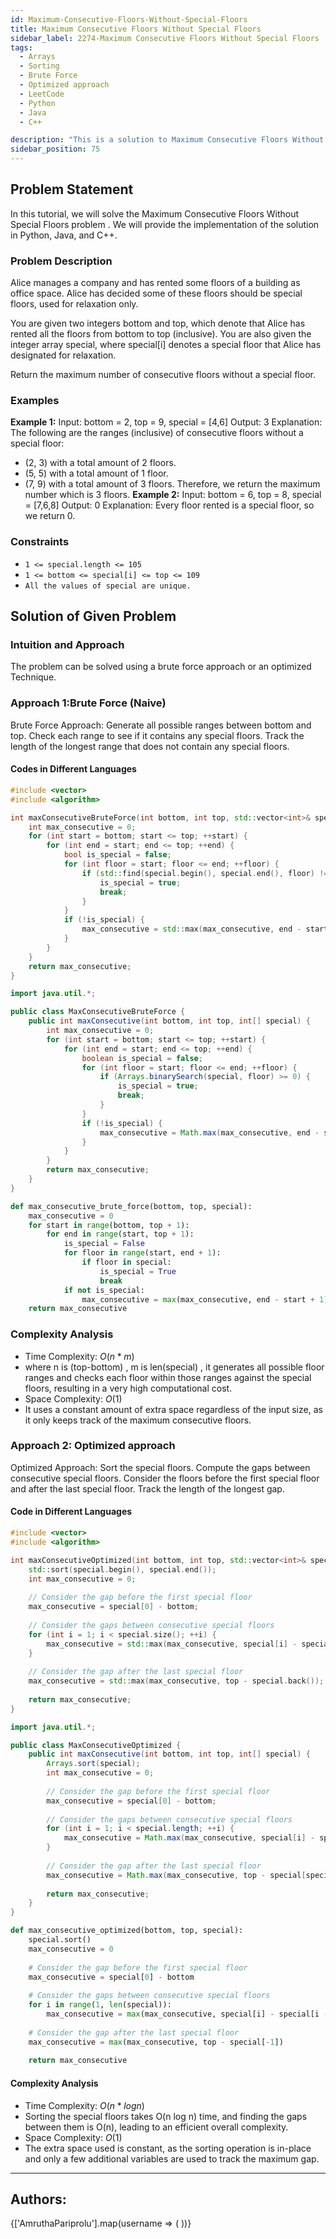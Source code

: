 ```yaml
---
id: Maximum-Consecutive-Floors-Without-Special-Floors
title: Maximum Consecutive Floors Without Special Floors
sidebar_label: 2274-Maximum Consecutive Floors Without Special Floors
tags: 
  - Arrays
  - Sorting
  - Brute Force
  - Optimized approach
  - LeetCode
  - Python
  - Java
  - C++

description: "This is a solution to Maximum Consecutive Floors Without Special Floors problem on LeetCode."
sidebar_position: 75
---
```


## Problem Statement 
In this tutorial, we will solve the Maximum Consecutive Floors Without Special Floors problem . We will provide the implementation of the solution in Python, Java, and C++.

### Problem Description
Alice manages a company and has rented some floors of a building as office space. Alice has decided some of these floors should be special floors, used for relaxation only.

You are given two integers bottom and top, which denote that Alice has rented all the floors from bottom to top (inclusive). You are also given the integer array special, where special[i] denotes a special floor that Alice has designated for relaxation.

Return the maximum number of consecutive floors without a special floor.
 
### Examples

**Example 1:**
Input: bottom = 2, top = 9, special = [4,6]
Output: 3
Explanation: The following are the ranges (inclusive) of consecutive floors without a special floor:
- (2, 3) with a total amount of 2 floors.
- (5, 5) with a total amount of 1 floor.
- (7, 9) with a total amount of 3 floors.
Therefore, we return the maximum number which is 3 floors.
**Example 2:**
Input: bottom = 6, top = 8, special = [7,6,8]
Output: 0
Explanation: Every floor rented is a special floor, so we return 0.
 
### Constraints
- `1 <= special.length <= 105`
- `1 <= bottom <= special[i] <= top <= 109`
- `All the values of special are unique.`
## Solution of Given Problem

### Intuition and Approach

The problem can be solved using a brute force approach or an optimized Technique.

<Tabs>
<tabItem value="Brute Force" label="Brute Force">

### Approach 1:Brute Force (Naive)


Brute Force Approach: Generate all possible ranges between bottom and top.
Check each range to see if it contains any special floors.
Track the length of the longest range that does not contain any special floors.
#### Codes in Different Languages

<Tabs>
<TabItem value="C++" label="C++" default>
<SolutionAuthor name="@AmruthaPariprolu"/>

```cpp
#include <vector>
#include <algorithm>

int maxConsecutiveBruteForce(int bottom, int top, std::vector<int>& special) {
    int max_consecutive = 0;
    for (int start = bottom; start <= top; ++start) {
        for (int end = start; end <= top; ++end) {
            bool is_special = false;
            for (int floor = start; floor <= end; ++floor) {
                if (std::find(special.begin(), special.end(), floor) != special.end()) {
                    is_special = true;
                    break;
                }
            }
            if (!is_special) {
                max_consecutive = std::max(max_consecutive, end - start + 1);
            }
        }
    }
    return max_consecutive;
}


```
</TabItem>
<TabItem value="Java" label="Java">
<SolutionAuthor name="@AmruthaPariprolu"/>

```java
import java.util.*;

public class MaxConsecutiveBruteForce {
    public int maxConsecutive(int bottom, int top, int[] special) {
        int max_consecutive = 0;
        for (int start = bottom; start <= top; ++start) {
            for (int end = start; end <= top; ++end) {
                boolean is_special = false;
                for (int floor = start; floor <= end; ++floor) {
                    if (Arrays.binarySearch(special, floor) >= 0) {
                        is_special = true;
                        break;
                    }
                }
                if (!is_special) {
                    max_consecutive = Math.max(max_consecutive, end - start + 1);
                }
            }
        }
        return max_consecutive;
    }
}


```


</TabItem>
<TabItem value="Python" label="Python">
<SolutionAuthor name="@AmruthaPariprolu"/>

```python
def max_consecutive_brute_force(bottom, top, special):
    max_consecutive = 0
    for start in range(bottom, top + 1):
        for end in range(start, top + 1):
            is_special = False
            for floor in range(start, end + 1):
                if floor in special:
                    is_special = True
                    break
            if not is_special:
                max_consecutive = max(max_consecutive, end - start + 1)
    return max_consecutive


```

</TabItem>
</Tabs>


### Complexity Analysis

- Time Complexity: $O(n*m)$
-  where n is (top-bottom) , m is len(special) , it generates all possible floor ranges and checks each floor within those ranges against the special floors, resulting in a very high computational cost.
- Space Complexity: $O(1)$
-  It uses a constant amount of extra space regardless of the input size, as it only keeps track of the maximum consecutive floors.
</tabItem>
<tabItem value="Optimized approach" label="Optimized approach">

### Approach 2: Optimized approach

Optimized Approach: Sort the special floors.
Compute the gaps between consecutive special floors.
Consider the floors before the first special floor and after the last special floor.
Track the length of the longest gap.

#### Code in Different Languages

<Tabs>
<TabItem value="C++" label="C++" default>
<SolutionAuthor name="@AmruthaPariprolu"/>

```cpp
#include <vector>
#include <algorithm>

int maxConsecutiveOptimized(int bottom, int top, std::vector<int>& special) {
    std::sort(special.begin(), special.end());
    int max_consecutive = 0;
    
    // Consider the gap before the first special floor
    max_consecutive = special[0] - bottom;
    
    // Consider the gaps between consecutive special floors
    for (int i = 1; i < special.size(); ++i) {
        max_consecutive = std::max(max_consecutive, special[i] - special[i - 1] - 1);
    }
    
    // Consider the gap after the last special floor
    max_consecutive = std::max(max_consecutive, top - special.back());
    
    return max_consecutive;
}


```
</TabItem>
<TabItem value="Java" label="Java">
<SolutionAuthor name="@AmruthaPariprolu"/>

```java
import java.util.*;

public class MaxConsecutiveOptimized {
    public int maxConsecutive(int bottom, int top, int[] special) {
        Arrays.sort(special);
        int max_consecutive = 0;
        
        // Consider the gap before the first special floor
        max_consecutive = special[0] - bottom;
        
        // Consider the gaps between consecutive special floors
        for (int i = 1; i < special.length; ++i) {
            max_consecutive = Math.max(max_consecutive, special[i] - special[i - 1] - 1);
        }
        
        // Consider the gap after the last special floor
        max_consecutive = Math.max(max_consecutive, top - special[special.length - 1]);
        
        return max_consecutive;
    }
}


```


</TabItem>
<TabItem value="Python" label="Python">
<SolutionAuthor name="@AmruthaPariprolu"/>

```python
def max_consecutive_optimized(bottom, top, special):
    special.sort()
    max_consecutive = 0
    
    # Consider the gap before the first special floor
    max_consecutive = special[0] - bottom
    
    # Consider the gaps between consecutive special floors
    for i in range(1, len(special)):
        max_consecutive = max(max_consecutive, special[i] - special[i - 1] - 1)
    
    # Consider the gap after the last special floor
    max_consecutive = max(max_consecutive, top - special[-1])
    
    return max_consecutive


```

</TabItem>
</Tabs>

#### Complexity Analysis

- Time Complexity: $O(n*logn)$
- Sorting the special floors takes O(n log n) time, and finding the gaps between them is O(n), leading to an efficient overall complexity.
- Space Complexity: $O(1)$
- The extra space used is constant, as the sorting operation is in-place and only a few additional variables are used to track the maximum gap.
</tabItem>
</Tabs>

---

<h2>Authors:</h2>

<div style={{display: 'flex', flexWrap: 'wrap', justifyContent: 'space-between', gap: '10px'}}>
{['AmruthaPariprolu'].map(username => (
 <Author key={username} username={username} />
))}
</div>
